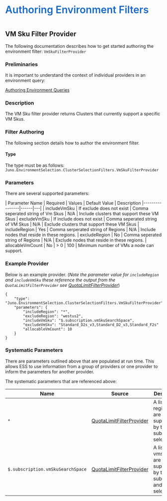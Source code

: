 ﻿<div style="font-size:24pt;font-weight:600;color:#1569C7">Authoring Environment Filters</div>
<br/>

## VM Sku Filter Provider

The following documentation describes how to get started authoring the environment filter:
`VmSkuFilterProvider`

### Preliminaries
It is important to understand the context of individual providers in an environment query:  

[Authoring Environment Queries](./Authoring-EnvironmentQueries.md)

### Description
The VM Sku filter provider returns Clusters that currently support a specific VM Skus.


### Filter Authoring
The following section details how to author the environment filter.

#### Type
The type must be as follows: `Juno.EnvironmentSelection.ClusterSelectionFilters.VmSkuFilterProvider`

### Parameters
There are several supported parameters:

| Parameter Name | Required | Values | Default Value | Description
|----------------|------|---|
| includeVmSku | If exclude does not exist | Comma seperated string of Vm Skus | N/A | Include clusters that support these VM Skus
| excludeVmSku | If include does not exist | Comma seperated string of VM Skus | N/A | Exclude clusters that support these VM Skus
| includeRegion | Yes | Comma serperated string of Regions | N/A | Include nodes that reside in these regions.
| excludeRegion | No | Comma seperated string of Regions | N/A | Exclude nodes that reside in these regions. 
| allocableVmCount | No | > 0 | 100 | Minimum number of VMs a node can support. 

### Example Provider
Below is an example provider. (_Note the parameter value for `includeRegion` and `includeVmSku` these reference the output from the
`QuotaLimitFilterProvider` see [QuotaLimitFilterProvider](./Authoring-QuotaLimitFilterProvider.md)_)

```
{
    "type": "Juno.EnvironmentSelection.ClusterSelectionFilters.VmSkuFilterProvider",
    "parameters": {
        "includeRegion": "*",
        "excludeRegion": "westus2",
        "includeVmSku": "$.subscription.vmSkuSearchSpace",
        "excludeVmSku": "Standard_D2s_v3,Standard_D2_v3,Standard_F2s"
        "allocableVmCount": 10
    }
}
```

### Systematic Parameters
There are parameters outlined above that are populated at run time. This allows ESS to use information from a group
of providers or one provider to inform the parameters for another provider. 

The systematic parameters that are referenced above:

| Name | Source | Description
----|-----|-----
`*` | [QuotaLimitFilterProvider](./Authoring-QuotaLimitFilterProvider.md) | A list of regions that are supported by the subscription selected.
`$.subscription.vmSkuSearchSpace` |  [QuotaLimitFilterProvider](./Authoring-QuotaLimitFilterProvider.md) | A list of vmskus that are supported by the subscription and regions selected.